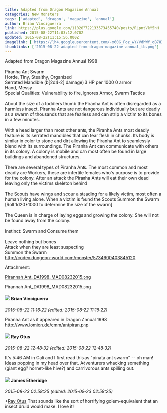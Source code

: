 ```yaml
---
title: Adapted from Dragon Magazine Annual
categories: New Monsters
tags: ['adapted', 'dragon', 'magazine', 'annual']
author: Brian Vinciguerra
link: https://plus.google.com/110207722133573455740/posts/RLpntVkY5hH
published: 2015-08-22T11:03:12.070Z
updated: 2015-08-22T11:15:56.000Z
imagelink: ['https://lh4.googleusercontent.com/-x60G_Foz_wY/VdhWf_oB78I/AAAAAAAAAMA/zHQAdP54YjY/Pirannah%2BAnt_DA1998_MAD08232015.png']
thumblinks: ['2015-08-22-adapted-from-dragon-magazine-annual_tb.png']
---
```


Adapted from Dragon Magazine Annual 1998<br /><br />Piranha Ant Swarm	<br />Horde, Tiny, Stealthy, Organized<br />Serrated Mandible (b[2d4-2] damage)	3 HP per 1000	0 armor<br />Hand, Messy<br />Special Qualities: Vulnerability to fire, Ignores Armor, Swarm Tactics<br /><br />About the size of a toddlers thumb the Piranha Ant is often disregarded as a harmless insect. Piranha Ants are not dangerous individually but are deadly as a swarm of thousands that are fearless and can strip a victim to its bones in a few minutes. <br /><br />With a head larger than most other ants, the Piranha Ants most deadly feature is its serrated mandibles that can tear flesh in chunks. Its body is similar in color to stone and dirt allowing the Piranha Ant to seamlessly blend with its surroundings. The Piranha Ant can communicate with others in its colony. A colony is mobile and can most often be found in large buildings and abandoned structures.<br /><br />There are several types of Piranha Ants. The most common and most deadly are Workers, these are infertile females who&#39;s purpose is to provide for the colony. After an attack the Piranha Ants will eat their own dead leaving only the victims skeleton behind<br /><br />The Scouts have wings and scour a steading for a likely victim, most often a human living alone. When a victim is found the Scouts Summon the Swarm [Roll 1d20*1000 to determine the size of the swarm] <br /><br />The Queen is in charge of laying eggs and growing the colony. She will not be found away from the colony.<br /><br />Instinct: Swarm and Consume them<br /><br />Leave nothing but bones<br />Attack when they are least suspecting<br />Summon the Swarm<br /><a href="http://codex.dungeon-world.com/monster/5734600403845120" class="ot-anchor">http://codex.dungeon-world.com/monster/5734600403845120</a>


Attachment:

<a href='https://plus.google.com/photos/110207722133573455740/albums/6185789190069268113/6185789195848642498?sqi=100084733231320276299&sqsi=a00a0016-f654-4964-9167-775a274a627c&sqi=100084733231320276299&sqsi=a00a0016-f654-4964-9167-775a274a627c&sqi=100084733231320276299&sqsi=a00a0016-f654-4964-9167-775a274a627c'>Pirannah Ant_DA1998_MAD08232015.png</a>


Pirannah Ant_DA1998_MAD08232015.png
<div id='comment z13wdjz52mnfytkwl04cidfwmyy4ex2aq4w'>
  <h4><img src='{{site.baseurl}}//images/avatars/110207722133573455740_photo.jpg'> Brian Vinciguerra</h4>
      <p><cite>2015-08-22 11:16:22 (edited: 2015-08-22 11:16:22)</cite></p>
        <p>Piranha Ant as it appeared in Dragon Annual 1998<br /><a href="http://www.lomion.de/cmm/antpiran.php" class="ot-anchor">http://www.lomion.de/cmm/antpiran.php</a></p>
</div>
        

<div id='comment z13wdjz52mnfytkwl04cidfwmyy4ex2aq4w'>
  <h4><img src='{{site.baseurl}}//images/avatars/100495092599585582455_photo.jpg'> Ray Otus</h4>
      <p><cite>2015-08-22 12:48:32 (edited: 2015-08-22 12:48:32)</cite></p>
        <p>It&#39;s 5:46 AM in Cali and I first read this as &quot;pinata ant swarm&quot; -- oh man! Ideas popping in my head over that. Adventurers whacking something (giant egg? hornet-like hive?) and carnivorous ants spilling out.</p>
</div>
        

<div id='comment z13wdjz52mnfytkwl04cidfwmyy4ex2aq4w'>
  <h4><img src='{{site.baseurl}}//images/avatars/117175341165637840811_photo.jpg'> James Etheridge</h4>
      <p><cite>2015-08-23 02:58:25 (edited: 2015-08-23 02:58:25)</cite></p>
        <p><span class="proflinkWrapper"><span class="proflinkPrefix">+</span><a class="proflink" href="https://plus.google.com/100495092599585582455" oid="100495092599585582455">Ray Otus</a></span> That sounds like the sort of horrifying golem-equivalent that an insect druid would make. I love it!</p>
</div>
        
